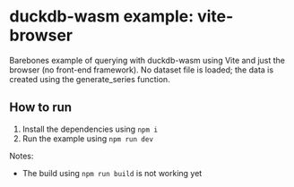 # duckdb-wasm example: vite-browser

Barebones example of querying with duckdb-wasm using Vite and just the browser (no front-end framework). No dataset file is loaded; the data is created using the generate_series function.

## How to run
1. Install the dependencies using `npm i`
2. Run the example using `npm run dev`

Notes:
- The build using `npm run build` is not working yet

